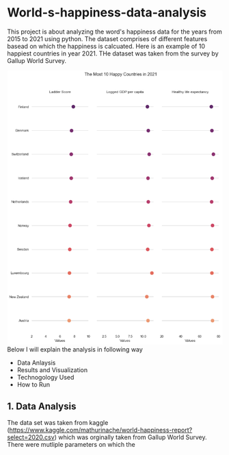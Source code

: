 # World-s-happiness-data-analysis
This project is about analyzing the word's happiness data for the years from 2015 to 2021 using python. The dataset comprises of different features basead on which the happiness is calcuated. Here is an example of 10 happiest countries in year 2021. THe dataset was taken from the survey by Gallup World Survey.

![GitHub Logo](/Figures/Happy_2021.png)
Below I will explain the analysis in following way
* Data Anlaysis
* Results and Visualization
* Technogology Used
* How to Run


## 1. Data Analysis

The data set was taken from kaggle (https://www.kaggle.com/mathurinache/world-happiness-report?select=2020.csv) which was orginally taken from Gallup World Survey. There were mutliple parameters on which the 
